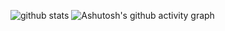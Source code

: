 ![github stats](https://github-readme-stats.vercel.app/api?username=iuvhub&show_icons=true)
![Ashutosh's github activity graph](https://activity-graph.herokuapp.com/graph?username=iuvhub&theme=react-dark)
